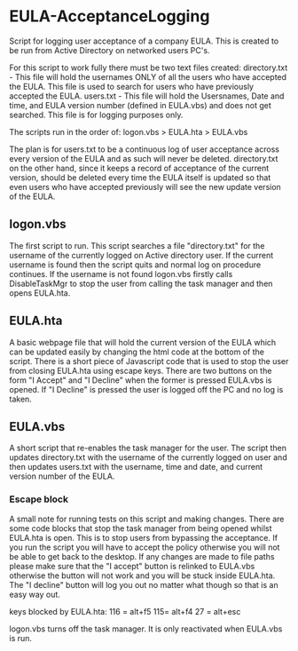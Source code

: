 # EULA-AcceptanceLogging
Script for logging user acceptance of a company EULA.
This is created to be run from Active Directory on networked users PC's.

For this script to work fully there must be two text files created:
  directory.txt - This file will hold the usernames ONLY of all the users who have accepted the EULA. This file is used to        search for users who have previously accepted the EULA.
  users.txt - This file will hold the Usersnames, Date and time, and EULA version number (defined in EULA.vbs) and does not get   searched. This file is for logging purposes only.

The scripts run in the order of: logon.vbs > EULA.hta > EULA.vbs

The plan is for users.txt to be a continuous log of user acceptance across every version of the EULA and as such will never be deleted. directory.txt on the other hand, since it keeps a record of acceptance of the current version, should be deleted every time the EULA itself is updated so that even users who have accepted previously will see the new update version of the EULA.

## logon.vbs
The first script to run. This script searches a file "directory.txt" for the username of the currently logged on Active directory user. If the current username is found then the script quits and normal log on procedure continues.
If the username is not found logon.vbs firstly calls DisableTaskMgr to stop the user from calling the task manager and then opens EULA.hta.

## EULA.hta
A basic webpage file that will hold the current version of the EULA which can be updated easily by changing the html code at the bottom of the script.
There is a short piece of Javascript code that is used to stop the user from closing EULA.hta using escape keys. 
There are two buttons on the form "I Accept" and "I Decline" when the former is pressed EULA.vbs is opened. If "I Decline" is pressed the user is logged off the PC and no log is taken.

## EULA.vbs
A short script that re-enables the task manager for the user. The script then updates directory.txt with the username of the currently logged on user and then updates users.txt with the username, time and date, and current version number of the EULA.

### Escape block
A small note for running tests on this script and making changes. There are some code blocks that stop the task manager from being opened whilst EULA.hta is open. This is to stop users from bypassing the acceptance. If you run the script you will have to accept the policy otherwise you will not be able to get back to the desktop. If any changes are made to file paths please make sure that the "I accept" button is relinked to EULA.vbs otherwise the button will not work and you will be stuck inside EULA.hta. The "I decline" button will log you out no matter what though so that is an easy way out.

keys blocked by EULA.hta:
116 = alt+f5
115= alt+f4
27 = alt+esc

logon.vbs turns off the task manager. It is only reactivated when EULA.vbs is run.
